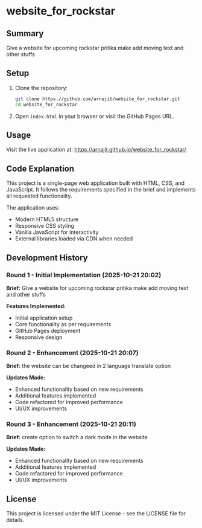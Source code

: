 # website_for_rockstar

## Summary
Give a website for upcoming rockstar pritika make add moving text and other stuffs

## Setup
1. Clone the repository:
   ```bash
   git clone https://github.com/arnajit/website_for_rockstar.git
   cd website_for_rockstar
   ```

2. Open `index.html` in your browser or visit the GitHub Pages URL.

## Usage
Visit the live application at: https://arnajit.github.io/website_for_rockstar/

## Code Explanation
This project is a single-page web application built with HTML, CSS, and JavaScript. It follows the requirements specified in the brief and implements all requested functionality.

The application uses:
- Modern HTML5 structure
- Responsive CSS styling
- Vanilla JavaScript for interactivity
- External libraries loaded via CDN when needed

## Development History

### Round 1 - Initial Implementation (2025-10-21 20:02)
**Brief:** Give a website for upcoming rockstar pritika make add moving text and other stuffs

**Features Implemented:**
- Initial application setup
- Core functionality as per requirements
- GitHub Pages deployment
- Responsive design

### Round 2 - Enhancement (2025-10-21 20:07)
**Brief:** the website can be changeed in 2 language translate option

**Updates Made:**
- Enhanced functionality based on new requirements
- Additional features implemented
- Code refactored for improved performance
- UI/UX improvements

### Round 3 - Enhancement (2025-10-21 20:11)
**Brief:** create option to switch a dark mode in the website

**Updates Made:**
- Enhanced functionality based on new requirements
- Additional features implemented
- Code refactored for improved performance
- UI/UX improvements


## License
This project is licensed under the MIT License - see the LICENSE file for details.
